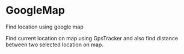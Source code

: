 # GoogleMap
Find location using google map

Find current location on map using GpsTracker and also find distance between two selected location on map.
